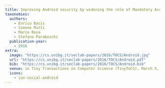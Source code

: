 ```yaml
---
title: Improving Android security by widening the role of Mandatory Access Control
taxonomies:
  authors:
    - Enrico Bacis
    - Simone Mutti
    - Marco Rosa
    - Stefano Paraboschi
  publication-year:
    - 2016
extra:
  image: "https://cs.unibg.it/seclab-papers/2016/TOCS/Android.jpg"
  url: "https://cs.unibg.it/seclab-papers/2016/TOCS/Android.pdf"
  bib: "https://cs.unibg.it/seclab-papers/2016/TOCS/Android.bib"
  venue: in Tiny Transactions on Computer Science (TinyToCS), March 5, 2016
  icons:
    - ion-social-android
---
```


